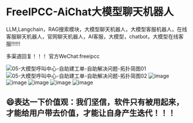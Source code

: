 # FreeIPCC-AiChat大模型聊天机器人
LLM,Langchain，RAG搜索模块，大模型聊天机器人，大模型客服机器人，在线客服聊天机器人，官网聊天机器人，AI客服，大模型，chatbot，大模型在线客服!!!!!!

多渠道回复！！！
官方WeChat:freeipcc

![05-大模型呼叫中心-自助建工单-自助解决问题-拓扑简图01](https://github.com/user-attachments/assets/3964e406-c23b-408a-8ffe-befd3acc9a8b)
![05-大模型呼叫中心-自助建工单-自助解决问题-拓扑简图02](https://github.com/user-attachments/assets/58b9c92d-7e63-4487-a3b7-917f1c95a2d4)
![image](https://github.com/user-attachments/assets/11493b99-3697-4fa5-90d0-6313a9845673)
![image](https://github.com/user-attachments/assets/6b01ae59-143d-42c5-bac0-9d395b39d1e8)
![image](https://github.com/user-attachments/assets/32ad35f1-665c-4f6d-94ae-4b77ba9a6825)
![image](https://github.com/user-attachments/assets/e756eb4a-b0d2-4873-a8b6-e7defad7c88f)
![image](https://github.com/user-attachments/assets/f16a5a47-389a-49c9-8d30-d0699f8e06da)

## 😄表达一下价值观：我们坚信，软件只有被用起来，才能给用户带去价值，才能让自身产生迭代！！！
